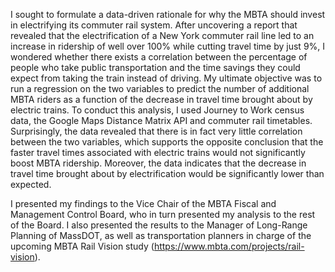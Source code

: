 I sought to formulate a data-driven rationale for why the MBTA should invest in electrifying its commuter rail system. After uncovering a report that revealed that the electrification of a New York commuter rail line led to an increase in ridership of well over 100% while cutting travel time by just 9%, I wondered whether there exists a correlation between the percentage of people who take public transportation and the time savings they could expect from taking the train instead of driving. My ultimate objective was to run a regression on the two variables to predict the number of additional MBTA riders as a function of the decrease in travel time brought about by electric trains. To conduct this analysis, I used Journey to Work census data, the Google Maps Distance Matrix API and commuter rail timetables. Surprisingly, the data revealed that there is in fact very little correlation between the two variables, which supports the opposite conclusion that the faster travel times associated with electric trains would not significantly boost MBTA ridership. Moreover, the data indicates that the decrease in travel time brought about by electrification would be significantly lower than expected.

I presented my findings to the Vice Chair of the MBTA Fiscal and Management Control Board, who in turn presented my analysis to the rest of the Board. I also presented the results to the Manager of Long-Range Planning of MassDOT, as well as transportation planners in charge of the upcoming MBTA Rail Vision study (https://www.mbta.com/projects/rail-vision). 
